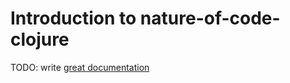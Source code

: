 # Introduction to nature-of-code-clojure

TODO: write [great documentation](http://jacobian.org/writing/what-to-write/)
